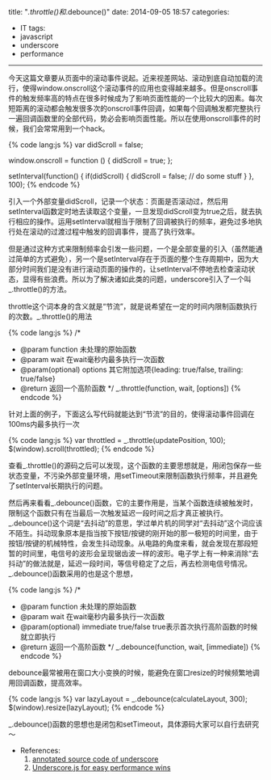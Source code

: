 title: "_.throttle()和_.debounce()"
date: 2014-09-05 18:57
categories:
- IT
tags:
- javascript
- underscore
- performance
---
今天这篇文章要从页面中的滚动事件说起。近来视差网站、滚动到底自动加载的流行，使得window.onscroll这个滚动事件的应用也变得越来越多。但是onscroll事件的触发频率高的特点在很多时候成为了影响页面性能的一个比较大的因素。每次短距离的滚动都会触发很多次的onscroll事件回调，如果每个回调触发都完整执行一遍回调函数里的全部代码，势必会影响页面性能。所以在使用onscroll事件的时候，我们会常常用到一个hack。

{% code lang:js %}
var didScroll = false;

window.onscroll = function () {
    didScroll = true;
};

setInterval(function() {
    if(didScroll) {
        didScroll = false;
        // do some stuff
    }
}, 100);
{% endcode %}

引入一个外部变量didScroll，记录一个状态：页面是否滚动过，然后用setInterval函数定时地去读取这个变量，一旦发现didScroll变为true之后，就去执行相应的操作。运用setInterval就相当于限制了回调被执行的频率，避免过多地执行处在滚动的过渡过程中触发的回调事件，提高了执行效率。

但是通过这种方式来限制频率会引发一些问题，一个是全部变量的引入（虽然能通过简单的方式避免），另一个是setInterval存在于页面的整个生存周期中，因为大部分时间我们是没有进行滚动页面的操作的，让setInterval不停地去检查滚动状态，显得有些浪费。所以为了解决诸如此类的问题，underscore引入了一个叫_.throttle()的方法。

throttle这个词本身的含义就是“节流”，就是说希望在一定的时间内限制函数执行的次数。_.throttle()的用法

{% code lang:js %}
/*
*   @param function     未处理的原始函数
*   @param wait         在wait毫秒内最多执行一次函数
*   @param(optional) options    其它附加选项{leading: true/false, trailing: true/false}
*   @return             返回一个高阶函数
*/
_.throttle(function, wait, [options])
{% endcode %}

针对上面的例子，下面这么写代码就能达到“节流”的目的，使得滚动事件回调在100ms内最多执行一次

{% code lang:js %}
var throttled = _.throttle(updatePosition, 100);
$(window).scroll(throttled);
{% endcode %}

查看_.throttle()的源码之后可以发现，这个函数的主要思想就是，用闭包保存一些状态变量，不污染外部变量环境，用setTimeout来限制函数执行频率，并且避免了setInterval长期执行的问题。

然后再来看看\_.debounce()函数，它的主要作用是，当某个函数连续被触发时，限制这个函数只有在当最后一次触发延迟一段时间之后才真正被执行。\_.debounce()这个词是“去抖动”的意思，学过单片机的同学对“去抖动”这个词应该不陌生。抖动现象原本是指当按下按钮/按键的刚开始的那一极短的时间里，由于按钮/按键的机械特性，会发生抖动现象。从电路的角度来看，就会发现在那段短暂的时间里，电信号的波形会呈现锯齿波一样的波形。电子学上有一种来消除“去抖动”的做法就是，延迟一段时间，等信号稳定了之后，再去检测电信号情况。_.debounce()函数采用的也是这个思想，

{% code lang:js %}
/*
*   @param function     未处理的原始函数
*   @param wait         在wait毫秒内最多执行一次函数
*   @param(optional) immediate    true/false true表示首次执行高阶函数的时候就立即执行
*   @return             返回一个高阶函数
*/
_.debounce(function, wait, [immediate])
{% endcode %}

debounce最常被用在窗口大小变换的时候，能避免在窗口resize的时候频繁地调用回调函数，提高效率。

{% code lang:js %}
var lazyLayout = _.debounce(calculateLayout, 300);
$(window).resize(lazyLayout);
{% endcode %}

_.debounce()函数的思想也是闭包和setTimeout，具体源码大家可以自行去研究～

- References:
    1. [annotated source code of underscore](http://underscorejs.org/docs/underscore.html)
    2. [Underscore.js for easy performance wins](http://www.tivix.com/blog/using-underscorejs-for-easy-performance-wins/)
